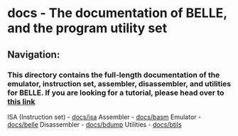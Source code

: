 # docs - The documentation of BELLE, and the program utility set

## Navigation:

### This directory contains the **full-length** documentation of the emulator, instruction set, assembler, disassembler, and utilities for **BELLE**. If you are looking for a tutorial, please head over to [this link](https://github.come/BlueGummi/belle/blob/main/tutorial)

ISA (Instruction set) - [docs/isa](https://github.come/BlueGummi/belle/blob/main/docs/isa)
Assembler - [docs/basm](https://github.com/BlueGummi/belle/blob/main/docs/basm)
Emulator - [docs/belle](https://github.com/BlueGummi/belle/blob/main/docs/belle)
Disassembler - [docs/bdump](https://github.com/BlueGummi/belle/blob/main/docs/bdump)
Utilities - [docs/btils](https://github.com/BlueGummi/belle/blob/main/docs/btils)
